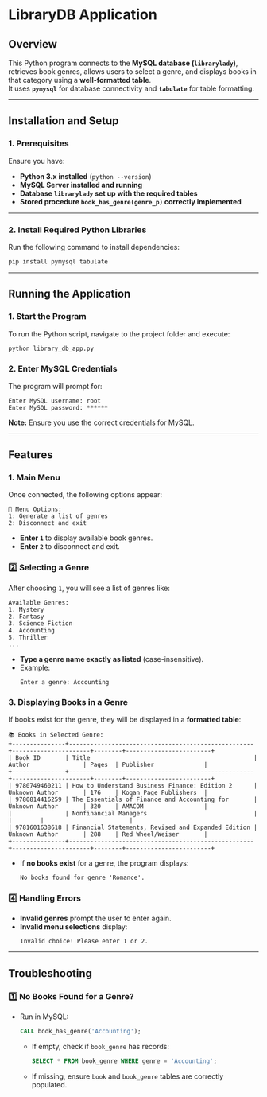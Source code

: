 # LibraryDB Application

## Overview
This Python program connects to the **MySQL database (`librarylady`)**, retrieves book genres, allows users to select a genre, and displays books in that category using a **well-formatted table**.  
It uses **`pymysql`** for database connectivity and **`tabulate`** for table formatting.

---

## Installation and Setup

### **1. Prerequisites**
Ensure you have:
- **Python 3.x installed** (`python --version`)
- **MySQL Server installed and running**
- **Database `librarylady` set up with the required tables**
- **Stored procedure `book_has_genre(genre_p)` correctly implemented**

---

### **2. Install Required Python Libraries**
Run the following command to install dependencies:
```bash
pip install pymysql tabulate
```

---

## Running the Application

### **1. Start the Program**
To run the Python script, navigate to the project folder and execute:
```bash
python library_db_app.py
```

### **2. Enter MySQL Credentials**
The program will prompt for:
```
Enter MySQL username: root
Enter MySQL password: ******
```
**Note:** Ensure you use the correct credentials for MySQL.

---

## Features

### **1. Main Menu**
Once connected, the following options appear:
```
📌 Menu Options:
1: Generate a list of genres
2: Disconnect and exit
```
- **Enter `1`** to display available book genres.
- **Enter `2`** to disconnect and exit.

### **2️⃣ Selecting a Genre**
After choosing `1`, you will see a list of genres like:
```
Available Genres:
1. Mystery
2. Fantasy
3. Science Fiction
4. Accounting
5. Thriller
...
```
- **Type a genre name exactly as listed** (case-insensitive).
- Example:
  ```
  Enter a genre: Accounting
  ```

### **3. Displaying Books in a Genre**
If books exist for the genre, they will be displayed in a **formatted table**:
```
📚 Books in Selected Genre:
+---------------+----------------------------------------------------+----------------------+--------+------------------------+
| Book ID       | Title                                              | Author               | Pages  | Publisher              |
+---------------+----------------------------------------------------+----------------------+--------+------------------------+
| 9780749460211 | How to Understand Business Finance: Edition 2      | Unknown Author       | 176    | Kogan Page Publishers  |
| 9780814416259 | The Essentials of Finance and Accounting for       | Unknown Author       | 320    | AMACOM                 |
|               | Nonfinancial Managers                              |                      |        |                        |
| 9781601638618 | Financial Statements, Revised and Expanded Edition | Unknown Author       | 288    | Red Wheel/Weiser       |
+---------------+----------------------------------------------------+----------------------+--------+------------------------+
```
- If **no books exist** for a genre, the program displays:
  ```
  No books found for genre 'Romance'.
  ```

### **4️⃣ Handling Errors**
- **Invalid genres** prompt the user to enter again.
- **Invalid menu selections** display:
  ```
  Invalid choice! Please enter 1 or 2.
  ```

---

## Troubleshooting

### **1️⃣ No Books Found for a Genre?**
- Run in MySQL:
  ```sql
  CALL book_has_genre('Accounting');
  ```
  - If empty, check if `book_genre` has records:
    ```sql
    SELECT * FROM book_genre WHERE genre = 'Accounting';
    ```
  - If missing, ensure `book` and `book_genre` tables are correctly populated.
